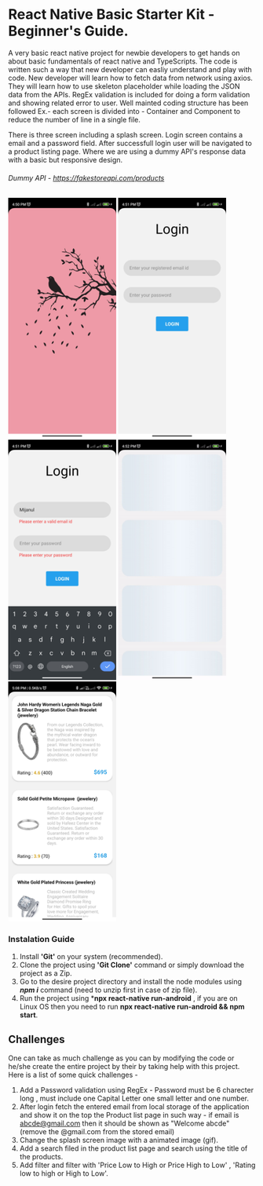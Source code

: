 # React Native Basic Starter Kit - Beginner's Guide.

A very basic react native project for newbie developers to get hands on about basic fundamentals of react native and TypeScripts. The code is written such a way that new developer can easliy understand and play with code. New developer will learn how to fetch data from network using axios. They will learn how to use skeleton placeholder while loading the JSON data from the APIs. RegEx validation is included for doing a form validation and showing related error to user.
Well mainted coding structure has been followed Ex.- each screen is divided into - Container and Component to reduce the number of line in a single file.


There is three screen including a splash screen. Login screen contains a email and a password field. After successfull login user will be navigated to a product listing page. Where we are using a dummy API's response data with a basic but responsive design.

###### Dummy API - https://fakestoreapi.com/products

<img src="Readme-source/0.jpg" width="220"/>                  
<img src="Readme-source/1.jpg" width="220" /> <img src="Readme-source/2.jpg" width="220" />    
<img src="Readme-source/3.gif" width="220" /> <img src="Readme-source/4.jpg" width="220" />



### Instalation Guide

1. Install **'Git'** on your system (recommended).
2. Clone the project using **'Git Clone'** command or simply download the project as a Zip.
3. Go to the desire project directory and install the node modules using ***npm i*** command (need to unzip first in case of zip file).
4. Run the project using ***npx react-native run-android** , if you are on Linux OS then you need to run **npx react-native run-android && npm start**.


## Challenges

One can take as much challenge as you can by modifying the code or he/she create the entire project by their by taking help with this project. Here is a list of some quick challenges - 

1. Add a Password validation using RegEx - Password must be 6 charecter long , must include one Capital Letter one small letter and one number.
2. After login fetch the entered email from local storage of the application and show it on the top the Product list page in such way - if email is abcde@gmail.com then it should be shown as "Welcome abcde" (remove the @gmail.com from the stored email)
3. Change the splash screen image with a animated image (gif).
4. Add a search filed in the product list page and search using the title of the products.
5. Add filter and filter with 'Price Low to High or Price High to Low' , 'Rating low to high or High to Low'.


